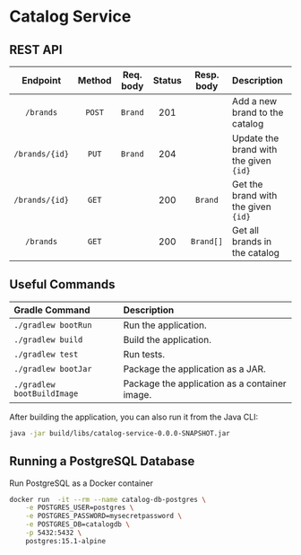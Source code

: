 # Catalog Service

## REST API

|   Endpoint	    | Method | Req. body | Status | Resp. body | Description    		                   |
|:--------------:|:------:|:---------:|:------:|:----------:|:------------------------------------------|
|  `/brands`     | `POST` |  `Brand`  |  201   |            | Add a new brand to the catalog            |
| `/brands/{id}` | `PUT`  |   `Brand`   |  204   |            | Update the brand with the given `{id}`    |
| `/brands/{id}` | `GET`  |            |  200   |  `Brand`   | Get the brand with the given `{id}`       |
|   `/brands`    | `GET`  |            |  200   | `Brand[]`  | Get all brands in the catalog             |

## Useful Commands

| Gradle Command	            | Description                                   |
|:---------------------------|:----------------------------------------------|
| `./gradlew bootRun`        | Run the application.                          |
| `./gradlew build`          | Build the application.                        |
| `./gradlew test`           | Run tests.                                    |
| `./gradlew bootJar`        | Package the application as a JAR.             |
| `./gradlew bootBuildImage` | Package the application as a container image. |

After building the application, you can also run it from the Java CLI:

```bash
java -jar build/libs/catalog-service-0.0.0-SNAPSHOT.jar
```

## Running a PostgreSQL Database

Run PostgreSQL as a Docker container

```bash
docker run  -it --rm --name catalog-db-postgres \
    -e POSTGRES_USER=postgres \
    -e POSTGRES_PASSWORD=mysecretpassword \
    -e POSTGRES_DB=catalogdb \
    -p 5432:5432 \
    postgres:15.1-alpine
```
